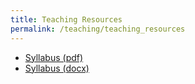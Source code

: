 ```yaml
---
title: Teaching Resources
permalink: /teaching/teaching_resources
---
```

- [Syllabus (pdf)](https://michaelkkim.github.io/pdf/sta2023_summerB18/STA2023SyllabusSummerB.pdf)
- [Syllabus (docx)](https://michaelkkim.github.io/pdf/sta2023_summerB18/STA2023SyllabusSummerB.docx)
